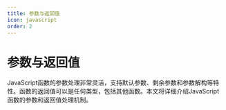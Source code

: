 ```yaml
---
title: 参数与返回值
icon: javascript
order: 2
---
```


# 参数与返回值

JavaScript函数的参数处理非常灵活，支持默认参数、剩余参数和参数解构等特性。函数的返回值可以是任何类型，包括其他函数。本文将详细介绍JavaScript函数的参数和返回值处理机制。

